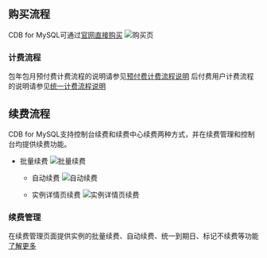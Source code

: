 ## 购买流程
CDB for MySQL可通过[官网直接购买][1]
![购买页][image-1]

### 计费流程
包年包月预付费计费流程的说明请参见[预付费计费流程说明][2]
后付费用户计费流程的说明请参见[统一计费流程说明][3]

## 续费流程
CDB for MySQL支持控制台续费和续费中心续费两种方式，并在续费管理和控制台均提供续费功能。

* 批量续费
 ![批量续费][image-2]
 
	* 自动续费
![自动续费][image-3]
 
   * 实例详情页续费
![实例详情页续费][image-4]

### 续费管理
  在续费管理页面提供实例的批量续费、自动续费、统一到期日、标记不续费等功能  [了解更多][4]

[1]:	http://manage.qcloud.com/shoppingcart/shop.php?tab=cdb
[2]:	/doc/product/285/%E9%A2%84%E4%BB%98%E8%B4%B9%E8%AE%A1%E8%B4%B9%E6%B5%81%E7%A8%8B
[3]:	/doc/product/285/%E8%AE%A1%E8%B4%B9%E6%B5%81%E7%A8%8B
[4]:	/doc/product/285/%E9%A2%84%E4%BB%98%E8%B4%B9%E7%BB%AD%E8%B4%B9

[image-1]:	https://mc.qcloudimg.com/static/img/54e8ae4805280fba7b6b47632e5b5f9d/1.png
[image-2]:	https://mccdn.qcloud.com/static/img/f2544fd18e7314b5c46d566066b18d58/2.png
[image-3]:	https://mccdn.qcloud.com/static/img/89b0396d1e136062b7a143d061a4cf23/3.png
[image-4]:	https://mccdn.qcloud.com/static/img/443653cd0dc55eba5385e05a58ad1819/4.png
